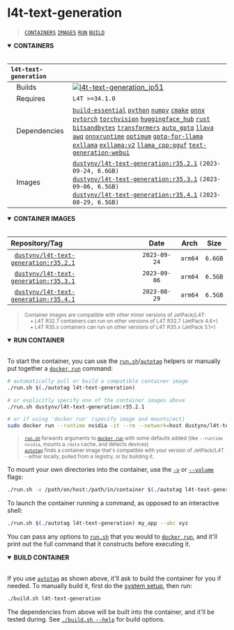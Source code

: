 # l4t-text-generation

> [`CONTAINERS`](#user-content-containers) [`IMAGES`](#user-content-images) [`RUN`](#user-content-run) [`BUILD`](#user-content-build)

<details open>
<summary><b><a id="containers">CONTAINERS</a></b></summary>
<br>

| **`l4t-text-generation`** | |
| :-- | :-- |
| &nbsp;&nbsp;&nbsp;Builds | [![`l4t-text-generation_jp51`](https://img.shields.io/github/actions/workflow/status/dusty-nv/jetson-containers/l4t-text-generation_jp51.yml?label=l4t-text-generation:jp51)](https://github.com/dusty-nv/jetson-containers/actions/workflows/l4t-text-generation_jp51.yml) |
| &nbsp;&nbsp;&nbsp;Requires | `L4T >=34.1.0` |
| &nbsp;&nbsp;&nbsp;Dependencies | [`build-essential`](/packages/build-essential) [`python`](/packages/python) [`numpy`](/packages/numpy) [`cmake`](/packages/cmake/cmake_pip) [`onnx`](/packages/onnx) [`pytorch`](/packages/pytorch) [`torchvision`](/packages/pytorch/torchvision) [`huggingface_hub`](/packages/llm/huggingface_hub) [`rust`](/packages/rust) [`bitsandbytes`](/packages/llm/bitsandbytes) [`transformers`](/packages/llm/transformers) [`auto_gptq`](/packages/llm/auto_gptq) [`llava`](/packages/llm/llava) [`awq`](/packages/llm/awq) [`onnxruntime`](/packages/onnxruntime) [`optimum`](/packages/llm/optimum) [`gptq-for-llama`](/packages/llm/gptq-for-llama) [`exllama`](/packages/llm/exllama) [`exllama:v2`](/packages/llm/exllama) [`llama_cpp:gguf`](/packages/llm/llama_cpp) [`text-generation-webui`](/packages/llm/text-generation-webui) |
| &nbsp;&nbsp;&nbsp;Images | [`dustynv/l4t-text-generation:r35.2.1`](https://hub.docker.com/r/dustynv/l4t-text-generation/tags) `(2023-09-24, 6.6GB)`<br>[`dustynv/l4t-text-generation:r35.3.1`](https://hub.docker.com/r/dustynv/l4t-text-generation/tags) `(2023-09-06, 6.5GB)`<br>[`dustynv/l4t-text-generation:r35.4.1`](https://hub.docker.com/r/dustynv/l4t-text-generation/tags) `(2023-08-29, 6.5GB)` |

</details>

<details open>
<summary><b><a id="images">CONTAINER IMAGES</a></b></summary>
<br>

| Repository/Tag | Date | Arch | Size |
| :-- | :--: | :--: | :--: |
| &nbsp;&nbsp;[`dustynv/l4t-text-generation:r35.2.1`](https://hub.docker.com/r/dustynv/l4t-text-generation/tags) | `2023-09-24` | `arm64` | `6.6GB` |
| &nbsp;&nbsp;[`dustynv/l4t-text-generation:r35.3.1`](https://hub.docker.com/r/dustynv/l4t-text-generation/tags) | `2023-09-06` | `arm64` | `6.5GB` |
| &nbsp;&nbsp;[`dustynv/l4t-text-generation:r35.4.1`](https://hub.docker.com/r/dustynv/l4t-text-generation/tags) | `2023-08-29` | `arm64` | `6.5GB` |

> <sub>Container images are compatible with other minor versions of JetPack/L4T:</sub><br>
> <sub>&nbsp;&nbsp;&nbsp;&nbsp;• L4T R32.7 containers can run on other versions of L4T R32.7 (JetPack 4.6+)</sub><br>
> <sub>&nbsp;&nbsp;&nbsp;&nbsp;• L4T R35.x containers can run on other versions of L4T R35.x (JetPack 5.1+)</sub><br>
</details>

<details open>
<summary><b><a id="run">RUN CONTAINER</a></b></summary>
<br>

To start the container, you can use the [`run.sh`](/docs/run.md)/[`autotag`](/docs/run.md#autotag) helpers or manually put together a [`docker run`](https://docs.docker.com/engine/reference/commandline/run/) command:
```bash
# automatically pull or build a compatible container image
./run.sh $(./autotag l4t-text-generation)

# or explicitly specify one of the container images above
./run.sh dustynv/l4t-text-generation:r35.2.1

# or if using 'docker run' (specify image and mounts/ect)
sudo docker run --runtime nvidia -it --rm --network=host dustynv/l4t-text-generation:r35.2.1
```
> <sup>[`run.sh`](/docs/run.md) forwards arguments to [`docker run`](https://docs.docker.com/engine/reference/commandline/run/) with some defaults added (like `--runtime nvidia`, mounts a `/data` cache, and detects devices)</sup><br>
> <sup>[`autotag`](/docs/run.md#autotag) finds a container image that's compatible with your version of JetPack/L4T - either locally, pulled from a registry, or by building it.</sup>

To mount your own directories into the container, use the [`-v`](https://docs.docker.com/engine/reference/commandline/run/#volume) or [`--volume`](https://docs.docker.com/engine/reference/commandline/run/#volume) flags:
```bash
./run.sh -v /path/on/host:/path/in/container $(./autotag l4t-text-generation)
```
To launch the container running a command, as opposed to an interactive shell:
```bash
./run.sh $(./autotag l4t-text-generation) my_app --abc xyz
```
You can pass any options to [`run.sh`](/docs/run.md) that you would to [`docker run`](https://docs.docker.com/engine/reference/commandline/run/), and it'll print out the full command that it constructs before executing it.
</details>
<details open>
<summary><b><a id="build">BUILD CONTAINER</b></summary>
<br>

If you use [`autotag`](/docs/run.md#autotag) as shown above, it'll ask to build the container for you if needed.  To manually build it, first do the [system setup](/docs/setup.md), then run:
```bash
./build.sh l4t-text-generation
```
The dependencies from above will be built into the container, and it'll be tested during.  See [`./build.sh --help`](/jetson_containers/build.py) for build options.
</details>
